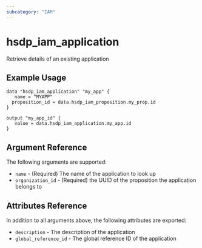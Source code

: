 ```yaml
---
subcategory: "IAM"
---
```


# hsdp_iam_application

Retrieve details of an existing application

## Example Usage

```hcl
data "hsdp_iam_application" "my_app" {
   name = "MYAPP"
  proposition_id = data.hsdp_iam_proposition.my_prop.id
}
```

```hcl
output "my_app_id" {
   value = data.hsdp_iam_application.my_app.id
}
```

## Argument Reference

The following arguments are supported:

* `name` - (Required) The name of the application to look up
* `organization_id` - (Required) the UUID of the proposition the application belongs to

## Attributes Reference

In addition to all arguments above, the following attributes are exported:

* `description` - The description of the application
* `global_reference_id` - The global reference ID of the application
